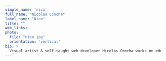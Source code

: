 ```yaml
---
simple_name: 'nico'
full_name: "Nicolas Concha"
label_name: "Nico"
title: ""
web_links:
photo:
  file: "nico.jpg"
  orientation: 'vertical'
bio: >
  Visual artist & self-taught web developer Nicolas Concha works on educational projects and using different means within the creative spectrum to better communicate everyday concepts and ideas, with a strong focus on DIY crafts like kirigami.
---
```

